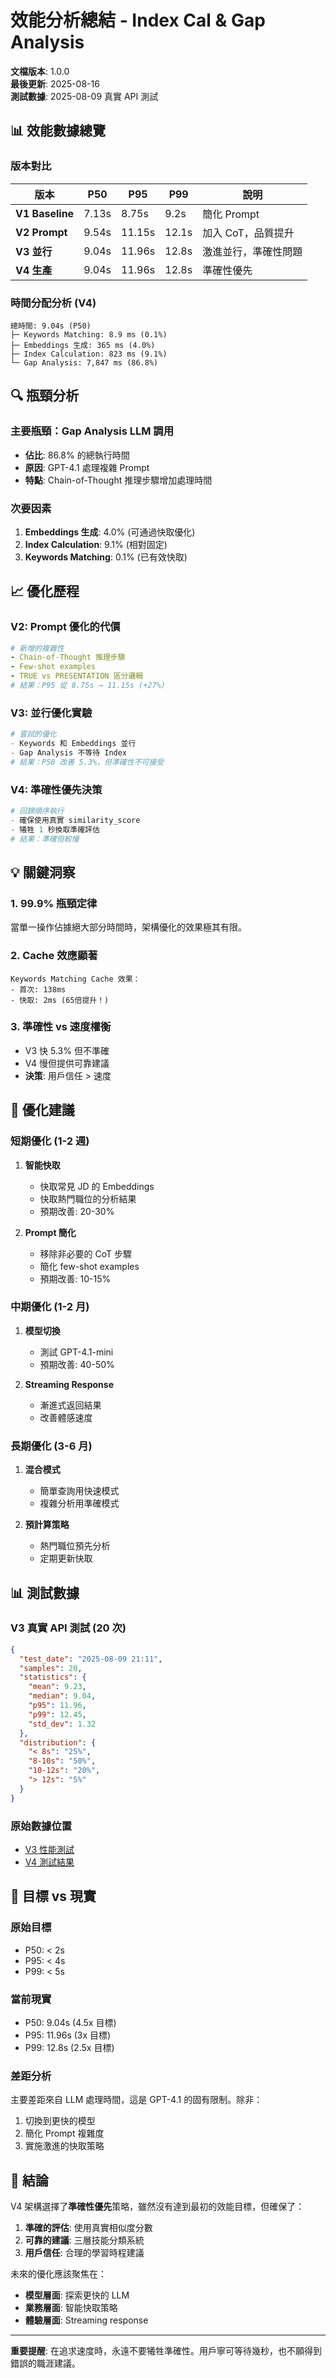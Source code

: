 # 效能分析總結 - Index Cal & Gap Analysis

**文檔版本**: 1.0.0  
**最後更新**: 2025-08-16  
**測試數據**: 2025-08-09 真實 API 測試

## 📊 效能數據總覽

### 版本對比
| 版本 | P50 | P95 | P99 | 說明 |
|------|-----|-----|-----|------|
| **V1 Baseline** | 7.13s | 8.75s | 9.2s | 簡化 Prompt |
| **V2 Prompt** | 9.54s | 11.15s | 12.1s | 加入 CoT，品質提升 |
| **V3 並行** | 9.04s | 11.96s | 12.8s | 激進並行，準確性問題 |
| **V4 生產** | 9.04s | 11.96s | 12.8s | 準確性優先 |

### 時間分配分析 (V4)
```
總時間: 9.04s (P50)
├─ Keywords Matching: 8.9 ms (0.1%)
├─ Embeddings 生成: 365 ms (4.0%)
├─ Index Calculation: 823 ms (9.1%)
└─ Gap Analysis: 7,847 ms (86.8%)
```

## 🔍 瓶頸分析

### 主要瓶頸：Gap Analysis LLM 調用
- **佔比**: 86.8% 的總執行時間
- **原因**: GPT-4.1 處理複雜 Prompt
- **特點**: Chain-of-Thought 推理步驟增加處理時間

### 次要因素
1. **Embeddings 生成**: 4.0% (可通過快取優化)
2. **Index Calculation**: 9.1% (相對固定)
3. **Keywords Matching**: 0.1% (已有效快取)

## 📈 優化歷程

### V2: Prompt 優化的代價
```yaml
# 新增的複雜性
- Chain-of-Thought 推理步驟
- Few-shot examples
- TRUE vs PRESENTATION 區分邏輯
# 結果：P95 從 8.75s → 11.15s (+27%)
```

### V3: 並行優化實驗
```python
# 嘗試的優化
- Keywords 和 Embeddings 並行
- Gap Analysis 不等待 Index
# 結果：P50 改善 5.3%，但準確性不可接受
```

### V4: 準確性優先決策
```python
# 回歸順序執行
- 確保使用真實 similarity_score
- 犧牲 1 秒換取準確評估
# 結果：準確但較慢
```

## 💡 關鍵洞察

### 1. 99.9% 瓶頸定律
當單一操作佔據絕大部分時間時，架構優化的效果極其有限。

### 2. Cache 效應顯著
```
Keywords Matching Cache 效果：
- 首次: 138ms
- 快取: 2ms (65倍提升！)
```

### 3. 準確性 vs 速度權衡
- V3 快 5.3% 但不準確
- V4 慢但提供可靠建議
- **決策**: 用戶信任 > 速度

## 🚀 優化建議

### 短期優化 (1-2 週)
1. **智能快取**
   - 快取常見 JD 的 Embeddings
   - 快取熱門職位的分析結果
   - 預期改善: 20-30%

2. **Prompt 簡化**
   - 移除非必要的 CoT 步驟
   - 簡化 few-shot examples
   - 預期改善: 10-15%

### 中期優化 (1-2 月)
1. **模型切換**
   - 測試 GPT-4.1-mini
   - 預期改善: 40-50%

2. **Streaming Response**
   - 漸進式返回結果
   - 改善體感速度

### 長期優化 (3-6 月)
1. **混合模式**
   - 簡單查詢用快速模式
   - 複雜分析用準確模式

2. **預計算策略**
   - 熱門職位預先分析
   - 定期更新快取

## 📊 測試數據

### V3 真實 API 測試 (20 次)
```json
{
  "test_date": "2025-08-09 21:11",
  "samples": 20,
  "statistics": {
    "mean": 9.23,
    "median": 9.04,
    "p95": 11.96,
    "p99": 12.45,
    "std_dev": 1.32
  },
  "distribution": {
    "< 8s": "25%",
    "8-10s": "50%",
    "10-12s": "20%",
    "> 12s": "5%"
  }
}
```

### 原始數據位置
- [V3 性能測試](../archive/v3-refactor/v3_performance_test_20250809_2111.json)
- [V4 測試結果](../archive/v4-refactor/)

## 🎯 目標 vs 現實

### 原始目標
- P50: < 2s
- P95: < 4s
- P99: < 5s

### 當前現實
- P50: 9.04s (4.5x 目標)
- P95: 11.96s (3x 目標)
- P99: 12.8s (2.5x 目標)

### 差距分析
主要差距來自 LLM 處理時間，這是 GPT-4.1 的固有限制。除非：
1. 切換到更快的模型
2. 簡化 Prompt 複雜度
3. 實施激進的快取策略

## 📝 結論

V4 架構選擇了**準確性優先**策略，雖然沒有達到最初的效能目標，但確保了：
1. **準確的評估**: 使用真實相似度分數
2. **可靠的建議**: 三層技能分類系統
3. **用戶信任**: 合理的學習時程建議

未來的優化應該聚焦在：
- **模型層面**: 探索更快的 LLM
- **業務層面**: 智能快取策略
- **體驗層面**: Streaming response

---

**重要提醒**: 在追求速度時，永遠不要犧牲準確性。用戶寧可等待幾秒，也不願得到錯誤的職涯建議。